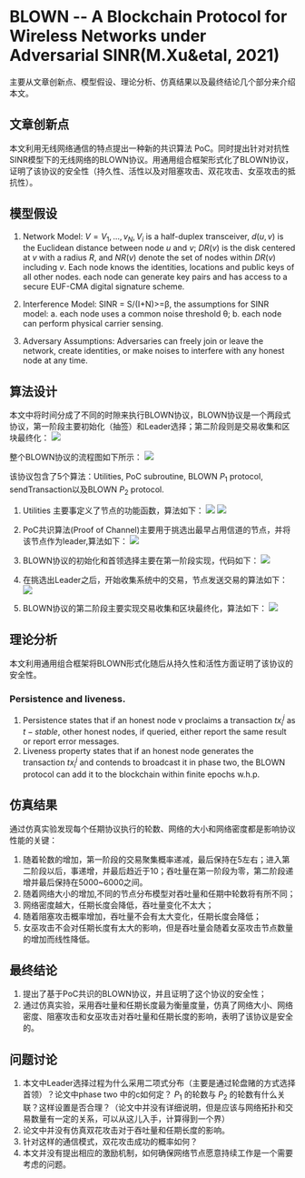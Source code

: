 # BLOWN -- A Blockchain Protocol for Wireless Networks under Adversarial SINR(M.Xu&etal, 2021)

主要从文章创新点、模型假设、理论分析、仿真结果以及最终结论几个部分来介绍本文。

## 文章创新点

本文利用无线网络通信的特点提出一种新的共识算法 PoC。同时提出针对对抗性SINR模型下的无线网络的BLOWN协议。用通用组合框架形式化了BLOWN协议，证明了该协议的安全性（持久性、活性以及对阻塞攻击、双花攻击、女巫攻击的抵抗性）。

## 模型假设

1. Network Model:
 $V = { V_1, ..., v_N}, V_i$ is a half-duplex transceiver, $d(u,v)$ is  the Euclidean distance between node $u$ and $v$; $DR(v)$ is  the disk centered at $v$ with a radius $R$, and $NR(v)$ denote the set of nodes within $DR(v)$ including $v$. Each node knows the identities, locations and public keys of all other nodes. each node can generate key pairs and has access to a secure EUF-CMA digital signature scheme.

2. Interference Model: SINR = S/(I+N)>=β, the assumptions for SINR model: a. each node uses a common noise threshold θ; b. each node can perform physical carrier sensing.
   
3. Adversary Assumptions: Adversaries can freely join or leave the network, create identities, or make noises to interfere with any honest node at any time.

## 算法设计

本文中将时间分成了不同的时隙来执行BLOWN协议，BLOWN协议是一个两段式协议，第一阶段主要初始化（抽签）和Leader选择；第二阶段则是交易收集和区块最终化：
![](2021-09-21-16-44-43.png)

整个BLOWN协议的流程图如下所示：
![](2021-09-21-16-57-31.png)

该协议包含了5个算法：Utilities, PoC subroutine, BLOWN $P_1$ protocol, sendTransaction以及BLOWN $P_2$ protocol.

1. Utilities 主要事定义了节点的功能函数，算法如下：
   ![](2021-09-21-17-36-06.png)
   ![](2021-09-21-17-36-33.png)

2. PoC共识算法(Proof of Channel)主要用于挑选出最早占用信道的节点，并将该节点作为leader,算法如下：
![](2021-09-21-17-45-20.png)

3. BLOWN协议的初始化和首领选择主要在第一阶段实现，代码如下：
   ![](2021-09-21-17-47-00.png)

4. 在挑选出Leader之后，开始收集系统中的交易，节点发送交易的算法如下：
   ![](2021-09-21-17-48-21.png)

5. BLOWN协议的第二阶段主要实现交易收集和区块最终化，算法如下：
   ![](2021-09-21-17-49-31.png)

## 理论分析

本文利用通用组合框架将BLOWN形式化随后从持久性和活性方面证明了该协议的安全性。

### Persistence and liveness.
1. Persistence states that if an honest node v proclaims a transaction $tx_i^j$ as $t-stable$, other honest nodes, if queried, either report the same result or report error messages. 
2. Liveness property states that if an honest node generates the transaction $tx_i^j$ and contends to broadcast it in phase two, the BLOWN protocol can add it to the blockchain within finite epochs w.h.p.


## 仿真结果

通过仿真实验发现每个任期协议执行的轮数、网络的大小和网络密度都是影响协议性能的关键：

1. 随着轮数的增加，第一阶段的交易聚集概率递减，最后保持在5左右；进入第二阶段以后，事递增，并最后趋近于10；吞吐量在第一阶段为零，第二阶段递增并最后保持在5000~6000之间。
2. 随着网络大小的增加,不同的节点分布模型对吞吐量和任期中轮数将有所不同；
3. 网络密度越大，任期长度会降低，吞吐量变化不太大；
4. 随着阻塞攻击概率增加，吞吐量不会有太大变化，任期长度会降低；
5. 女巫攻击不会对任期长度有太大的影响，但是吞吐量会随着女巫攻击节点数量的增加而线性降低。

## 最终结论

1. 提出了基于PoC共识的BLOWN协议，并且证明了这个协议的安全性；
2. 通过仿真实验，采用吞吐量和任期长度最为衡量度量，仿真了网络大小、网络密度、阻塞攻击和女巫攻击对吞吐量和任期长度的影响，表明了该协议是安全的。

## 问题讨论
1. 本文中Leader选择过程为什么采用二项式分布（主要是通过轮盘赌的方式选择首领）？论文中phase two 中的c如何定？ $P_1$ 的轮数与 $P_2$ 的轮数有什么关联？这样设置是否合理？（论文中并没有详细说明，但是应该与网络拓扑和交易数量有一定的关系，可以从这儿入手，计算得到一个界）
2. 论文中并没有仿真双花攻击对于吞吐量和任期长度的影响。
3. 针对这样的通信模式，双花攻击成功的概率如何？
4. 本文并没有提出相应的激励机制，如何确保网络节点愿意持续工作是一个需要考虑的问题。
